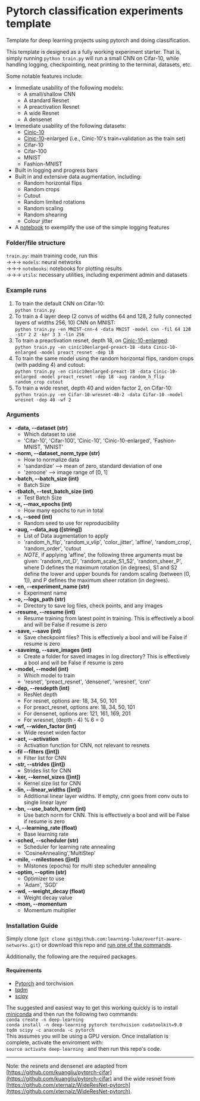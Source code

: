 # Pytorch classification experiments template

Template for deep learning projects using pytorch and doing classification.

This template is designed as a fully working experiment starter. That is, simply running `python train.py` will run a small CNN on Cifar-10, while handling logging, checkpointing, neat printing to the terminal, datasets, etc. 

Some notable features include:

- Immediate usability of the following models:
  - A small/shallow CNN
  - A standard Resnet
  - A preactivation Resnet
  - A wide Resnet
  - A densenet
- Immediate usability of the following datasets:
  - [Cinic-10](https://github.com/BayesWatch/cinic-10)
  - [Cinic-10](https://github.com/BayesWatch/cinic-10)-enlarged (i.e., Cinic-10's train+validation as the train set)
  - Cifar-10
  - Cifar-100
  - MNIST
  - Fashion-MNIST
- Built in logging and progress bars
- Built in and extensive data augmentation, including:
  - Random horizontal flips
  - Random crops
  - Cutout
  - Random limited rotations
  - Random scaling
  - Random shearing
  - Colour jitter
- A [notebook](notebooks/plot-results.ipynb) to exemplify the use of the simple logging features

### Folder/file structure
`train.py`: main training code, run this  
&rarr;&rarr;&rarr; `models`: neural networks  
&rarr;&rarr;&rarr; `notebooks`: notebooks for plotting results  
&rarr;&rarr;&rarr; `utils`: necessary utilities, including experiment admin and datasets  

### Example runs
1. To train the default CNN on Cifar-10:  
	`python train.py`
2. To train a 4 layer deep (2 convs of widths 64 and 128, 2 fully connected layers of widths 256, 10) CNN on MNIST:  
    `python train.py -en MNIST-cnn-4 -data MNIST -model cnn -fil 64 128 -str 2 2 -ker 3 3 -lin 256`
3. To train a preactivation resnet, depth 18, on [Cinic-10-enlarged](https://github.com/BayesWatch/cinic-10):  
    `python train.py -en cinic10enlarged-preact-18 -data Cinic-10-enlarged -model preact_resnet -dep 18`
4. To train the same model using the random horizontal flips, random crops (with padding 4) and cutout:  
    `python train.py -en cinic10enlarged-preact-18 -data Cinic-10-enlarged -model preact_resnet -dep 18 -aug random_h_flip random_crop cutout`
5. To train a wide resnet, depth 40 and widen factor 2, on Cifar-10:  
    `python train.py -en Cifar-10-wresnet-40-2 -data Cifar-10 -model wresnet -dep 40 -wf 2`


### Arguments

- **-data, --dataset (str)**  
   - Which dataset to use 
   - 'Cifar-10', 'Cifar-100', 'Cinic-10', 'Cinic-10-enlarged', 'Fashion-MNIST, 'MNIST'  
- **-norm, --dataset_norm_type (str)**  
   - How to normalize data 
   - 'sandardize' --> mean of zero, standard deviation of one  
   - 'zeroone' --> image range of [0, 1]  
- **-batch, --batch_size (int)**  
   - Batch Size  
- **-tbatch, --test_batch_size (int)**  
   - Test Batch Size  
- **-x, --max_epochs (int)**  
   - How many epochs to run in total  
- **-s, --seed (int)**  
   - Random seed to use for reproducibility  
- **-aug, --data_aug ([string])**  
   - List of Data augmentation to apply  
   - 'random_h_flip', 'random_v_vlip', 'color_jitter', 'affine', 'random_crop', 'random_order', 'cutout  
   - *NOTE*, if applying 'affine', the following three arguments must be given:  'random_rot_D', 'random_scale_S1_S2', 'random_sheer_P', where D defines the maximum rotation (in degrees), S1 and S2 define the lower and upper bounds for random scaling (between [0, 1]), and P defines the maximum sheer rotation (in degrees).  
- **-en, --experiment_name (str)**
   - Experiment name
- **-o, --logs_path (str)**
   - Directory to save log files, check points, and any images
- **-resume, --resume (int)**
   - Resume training from latest point in training. This is effectively a bool and will be False if resume is zero
- **-save, --save (int)**  
   - Save checkpoint files? This is effectively a bool and will be False if resume is zero
- **-saveimg, --save_images (int)**  
   - Create a folder for saved images in log directory? This is effectively a bool and will be False if resume is zero
- **-model, --model (int)**
   - Which model to train
   - 'resnet', 'preact_resnet', 'densenet', 'wresnet', 'cnn'
- **-dep, --resdepth (int)**
   - ResNet depth
   - For resnet, options are: 18, 34, 50, 101
   - For preact_resnet, options are: 18, 34, 50, 101
   - For densenet, options are: 121, 161, 169, 201
   - For wresnet, (depth - 4) % 6 = 0
- **-wf, --widen_factor (int)**
   - Wide resnet widen factor
- **-act, --activation**
   - Activation function for CNN, not relevant to resnets
- **-fil --filters ([int])**
   - Filter list for CNN
- **-str, --strides ([int])**
   - Strides list for CNN
- **-ker, --kernel_sizes ([int])**
   - Kernel size list for CNN
- **-lin, --linear_widths ([int])**
   - Additional linear layer widths. If empty, cnn goes from conv outs to single linear layer
- **-bn, --use_batch_norm (int)**
   - Use batch norm for CNN. This is effectively a bool and will be False if resume is zero
- **-l, --learning_rate (float)**
   - Base learning rate
- **-sched, --scheduler (str)**
   - Scheduler for learning rate annealing
   - 'CosineAnnealing','MultiStep'
- **-mile, --milestones ([int])**
   - Milstones (epochs) for multi step scheduler annealing
- **-optim, --optim (str)**
   - Optimizer to use
   - 'Adam', 'SGD'
- **-wd, --weight_decay (float)**
   - Weight decay value
- **-mom, --momentum**
   - Momentum multiplier

### Installation Guide
Simply clone (`git clone git@github.com:learning-luke/overfit-aware-networks.git`) or download this repo and [run one of the commands](#Example-runs).

Additionally, the following are the required packages.

#### Requirements
- [Pytorch](https://pytorch.org/) and torchvision
- [tqdm](https://pypi.org/project/tqdm/)
- [scipy](https://www.scipy.org/)

The suggested and easiest way to get this working quickly is to install [miniconda](https://conda.io/en/latest/miniconda.html) and then run the following two commands:  
	`conda create -n deep-learning`  
	`conda install -n deep-learning pytorch torchvision cudatoolkit=9.0 tqdm scipy -c anaconda -c pytorch`  
This assumes you will be using a GPU version. Once installation is complete, activate the enviroment with:  
	`source activate deep-learning ` 
and then run this repo's code. 



---

Note: the resnets and densenet are adapted from [https://github.com/kuangliu/pytorch-cifar](https://github.com/kuangliu/pytorch-cifar) and the wide resnet from [https://github.com/xternalz/WideResNet-pytorch](https://github.com/xternalz/WideResNet-pytorch). 



